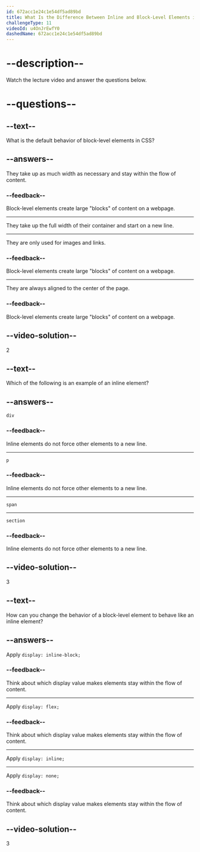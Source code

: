 ```yaml
---
id: 672acc1e24c1e54df5ad89bd
title: What Is the Difference Between Inline and Block-Level Elements in CSS?
challengeType: 11
videoId: u4OnJrEwfY0
dashedName: 672acc1e24c1e54df5ad89bd
---
```


# --description--

Watch the lecture video and answer the questions below.

# --questions--

## --text--

What is the default behavior of block-level elements in CSS?

## --answers--

They take up as much width as necessary and stay within the flow of content.

### --feedback--

Block-level elements create large "blocks" of content on a webpage.

---

They take up the full width of their container and start on a new line.

---

They are only used for images and links.

### --feedback--

Block-level elements create large "blocks" of content on a webpage.

---

They are always aligned to the center of the page.

### --feedback--

Block-level elements create large "blocks" of content on a webpage.

## --video-solution--

2

## --text--

Which of the following is an example of an inline element?

## --answers--

`div`

### --feedback--

Inline elements do not force other elements to a new line.

---

`p`

### --feedback--

Inline elements do not force other elements to a new line.

---

`span`

---

`section`

### --feedback--

Inline elements do not force other elements to a new line.

## --video-solution--

3

## --text--

How can you change the behavior of a block-level element to behave like an inline element?

## --answers--

Apply `display: inline-block;`

### --feedback--

Think about which display value makes elements stay within the flow of content.

---

Apply `display: flex;`

### --feedback--

Think about which display value makes elements stay within the flow of content.

---

Apply `display: inline;`

---

Apply `display: none;`

### --feedback--

Think about which display value makes elements stay within the flow of content.

## --video-solution--

3
